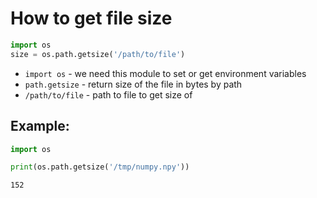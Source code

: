 # How to get file size

```python
import os
size = os.path.getsize('/path/to/file')
```

- `import os` - we need this module to set or get environment variables
- `path.getsize` - return size of the file in bytes by path
- `/path/to/file` - path to file to get size of

## Example: 
```python
import os

print(os.path.getsize('/tmp/numpy.npy'))
```
```
152

```

